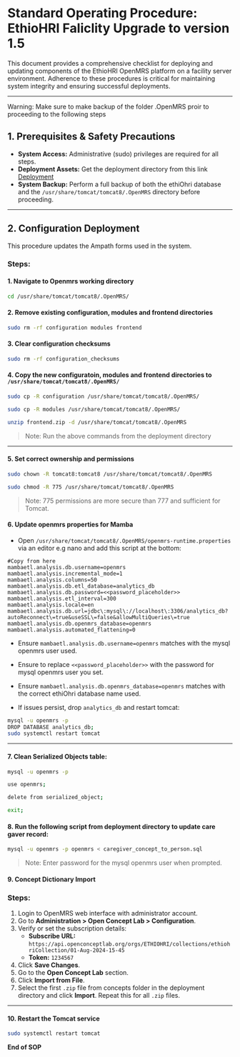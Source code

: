 # Standard Operating Procedure: EthioHRI Faliclity Upgrade to version 1.5

This document provides a comprehensive checklist for deploying and updating components of the EthioHRI OpenMRS platform on a facility server environment.
Adherence to these procedures is critical for maintaining system integrity and ensuring successful deployments.

---
Warning: Make sure to make backup of the folder .OpenMRS proir to proceeding to the following steps

## 1. Prerequisites & Safety Precautions

- **System Access:** Administrative (sudo) privileges are required for all steps.
- **Deployment Assets:** Get the deployment directory from this link [Deployment](https://cumccolumbia-my.sharepoint.com/:f:/r/personal/atg2151_cumc_columbia_edu/Documents/Ethiohri_Deployment_Tools_June_24_2025/deployment?csf=1&web=1&e=uptcUt)
- **System Backup:** Perform a full backup of both the ethiOhri database and the `/usr/share/tomcat/tomcat8/.OpenMRS` directory before proceeding.

---

## 2. Configuration Deployment

This procedure updates the Ampath forms used in the system.

### Steps:
#### 1. Navigate to Openmrs working directory
```bash
cd /usr/share/tomcat/tomcat8/.OpenMRS/
```
#### 2. Remove existing configuration, modules and frontend directories
```bash
sudo rm -rf configuration modules frontend
```
#### 3. Clear configuration checksums
```bash
sudo rm -rf configuration_checksums
```
#### 4. Copy the new configuratoin, modules and frontend directories to `/usr/share/tomcat/tomcat8/.OpenMRS/`
```bash
sudo cp -R configuration /usr/share/tomcat/tomcat8/.OpenMRS/
```
```bash
sudo cp -R modules /usr/share/tomcat/tomcat8/.OpenMRS/
```
```bash
unzip frontend.zip -d /usr/share/tomcat/tomcat8/.OpenMRS
```
> Note: Run the above commands from the deployment directory
---
#### 5. Set correct ownership and permissions
```bash
sudo chown -R tomcat8:tomcat8 /usr/share/tomcat/tomcat8/.OpenMRS
```
```bash
sudo chmod -R 775 /usr/share/tomcat/tomcat8/.OpenMRS
```
> Note: 775 permissions are more secure than 777 and sufficient for Tomcat.

#### 6. Update openmrs properties for Mamba

- Open `/usr/share/tomcat/tomcat8/.OpenMRS/openmrs-runtime.properties` via an editor e.g nano and add this script at the bottom:

```
#Copy from here
mambaetl.analysis.db.username=openmrs
mambaetl.analysis.incremental_mode=1
mambaetl.analysis.columns=50
mambaetl.analysis.db.etl_database=analytics_db
mambaetl.analysis.db.password=<<password_placeholder>>
mambaetl.analysis.etl_interval=300
mambaetl.analysis.locale=en
mambaetl.analysis.db.url=jdbc\:mysql\://localhost\:3306/analytics_db?autoReconnect\=true&useSSL\=false&allowMultiQueries\=true
mambaetl.analysis.db.openmrs_database=openmrs
mambaetl.analysis.automated_flattening=0
```
- Ensure `mambaetl.analysis.db.username=openmrs` matches with the mysql openmrs user used.
- Ensure to replace `<<password_placeholder>>` with the password for mysql openmrs user you set.
- Ensure `mambaetl.analysis.db.openmrs_database=openmrs` matches with the correct ethiOhri database name used.

- If issues persist, drop `analytics_db` and restart tomcat:
```bash
mysql -u openmrs -p
DROP DATABASE analytics_db;
sudo systemctl restart tomcat
```
---

#### 7. Clean Serialized Objects table:
```bash
mysql -u openmrs -p
```
 
```bash
use openmrs;
```
```bash
delete from serialized_object;
```
```bash
exit;
```
#### 8. Run the following script from deployment directory to update care gaver record:
  ```bash
  mysql -u openmrs -p openmrs < caregiver_concept_to_person.sql
```
> Note: Enter password for the mysql openmrs user when prompted.


#### 9. Concept Dictionary Import

### Steps:
1. Login to OpenMRS web interface with administrator account.
2. Go to **Administration > Open Concept Lab > Configuration**.
3. Verify or set the subscription details:
    - **Subscribe URL:** `https://api.openconceptlab.org/orgs/ETHIOHRI/collections/ethiohriCollection/01-Aug-2024-15-45`
    - **Token:** `1234567`
4. Click **Save Changes**.
5. Go to the **Open Concept Lab** section.
6. Click **Import from File**.
7. Select the first `.zip` file from concepts folder in the deployment directory and click **Import**. Repeat this for all `.zip` files.
---

#### 10. Restart the Tomcat service
```bash
sudo systemctl restart tomcat
```

**End of SOP**

